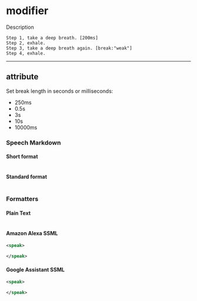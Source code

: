 # modifier

Description

```
Step 1, take a deep breath. [200ms]
Step 2, exhale.
Step 3, take a deep breath again. [break:"weak"]
Step 4, exhale.
```

---
## attribute

Set break length in seconds or milliseconds:
- 250ms
- 0.5s
- 3s
- 10s
- 10000ms


### Speech Markdown
#### Short format
```

```

#### Standard format
```

```

### Formatters
#### Plain Text
```

```

#### Amazon Alexa SSML
```xml
<speak>

</speak>
```

#### Google Assistant SSML
```xml
<speak>

</speak>
```
